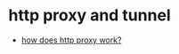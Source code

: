 # http proxy and tunnel

- [how does http proxy work?](https://stackoverflow.com/questions/7155529/how-does-http-proxy-work)